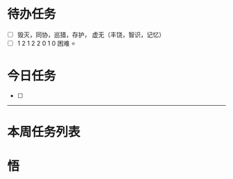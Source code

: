 # 待办任务
- [ ] 毁灭，同协，巡猎，存护， 虚无（丰饶，智识，记忆）
- [ ] 1 2  1  2  2   0  1  0
困难
⭐

# 今日任务
- [ ] 




------
# 本周任务列表



# 悟